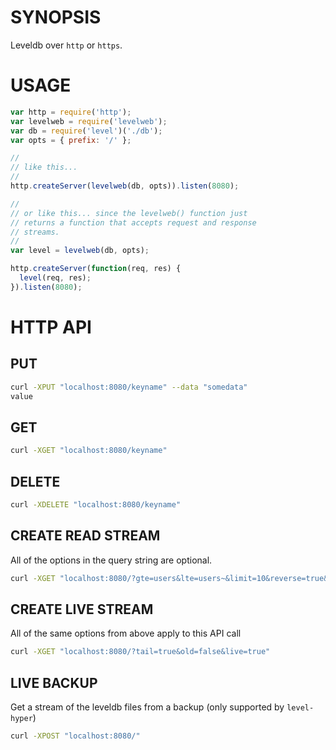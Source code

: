 # SYNOPSIS
Leveldb over `http` or `https`.

# USAGE
```js
var http = require('http');
var levelweb = require('levelweb');
var db = require('level')('./db');
var opts = { prefix: '/' };

//
// like this...
//
http.createServer(levelweb(db, opts)).listen(8080);

//
// or like this... since the levelweb() function just
// returns a function that accepts request and response 
// streams.
//
var level = levelweb(db, opts);

http.createServer(function(req, res) {
  level(req, res);
}).listen(8080);
```

# HTTP API

## PUT
```bash
curl -XPUT "localhost:8080/keyname" --data "somedata"
value
```

## GET
```bash
curl -XGET "localhost:8080/keyname"
```

## DELETE
```bash
curl -XDELETE "localhost:8080/keyname"
```

## CREATE READ STREAM
All of the options in the query string are optional.

```bash
curl -XGET "localhost:8080/?gte=users&lte=users~&limit=10&reverse=true&keys=true&valyes=true"
```

## CREATE LIVE STREAM
All of the same options from above apply to this API call

```bash
curl -XGET "localhost:8080/?tail=true&old=false&live=true"
```

## LIVE BACKUP
Get a stream of the leveldb files from a backup (only supported by `level-hyper`)

```bash
curl -XPOST "localhost:8080/"
```

